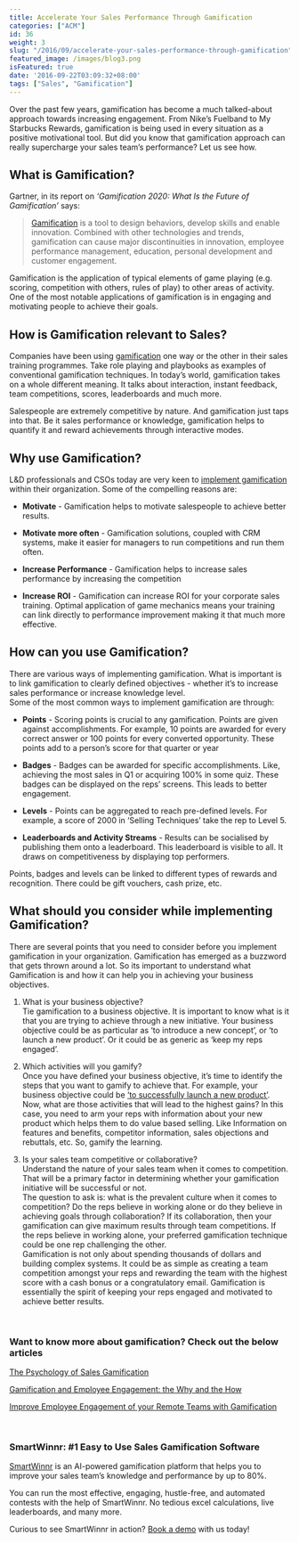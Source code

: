 ```yaml
---
title: Accelerate Your Sales Performance Through Gamification
categories: ["ACM"]
id: 36
weight: 3
slug: "/2016/09/accelerate-your-sales-performance-through-gamification"
featured_image: /images/blog3.png
isFeatured: true
date: '2016-09-22T03:09:32+08:00'
tags: ["Sales", "Gamification"]
---
```


Over the past few years, gamification has become a much talked-about approach towards increasing engagement. From Nike’s Fuelband to My Starbucks Rewards, gamification is being used in every situation as a positive motivational tool. But did you know that gamification approach <a id="more"></a>can really supercharge your sales team’s performance? Let us see how.

## What is Gamification?

Gartner, in its report on _‘Gamification 2020: What Is the Future of Gamification’_ says:

> <a href="https://smartwinnr.com/post/psychology-of-sales-gamification/" target="_blank" class="">Gamification</a> is a tool to design behaviors, develop skills and enable innovation. Combined with other technologies and trends, gamification can cause major discontinuities in innovation, employee performance management, education, personal development and customer engagement.

Gamification is the application of typical elements of game playing (e.g. scoring, competition with others, rules of play) to other areas of activity. One of the most notable applications of gamification is in engaging and motivating people to achieve their goals.

## How is Gamification relevant to Sales?

Companies have been using <a href="https://smartwinnr.com/post/psychology-of-sales-gamification/" target="_blank">gamification</a> one way or the other in their sales training programmes. Take role playing and playbooks as examples of conventional gamification techniques. In today’s world, gamification takes on a whole different meaning. It talks about interaction, instant feedback, team competitions, scores, leaderboards and much more.

Salespeople are extremely competitive by nature. And gamification just taps into that. Be it sales performance or knowledge, gamification helps to quantify it and reward achievements through interactive modes.

## Why use Gamification?

L&D professionals and CSOs today are very keen to <a href="https://www.smartwinnr.com/post/kpi-gamification-how-to-select-kpis/" target="_blank" class="">implement gamification</a> within their organization. Some of the compelling reasons are:

*   **Motivate** - Gamification helps to motivate salespeople to achieve better results.

*   **Motivate more often** - Gamification solutions, coupled with CRM systems, make it easier for managers to
    run competitions and run them often.

*   **Increase Performance** - Gamification helps to increase sales performance by increasing the competition

*   **Increase ROI** - Gamification can increase ROI for your corporate sales training. Optimal application of
    game mechanics means your training can link directly to performance improvement making it that much more   effective.

## How can you use Gamification?

There are various ways of implementing gamification. What is important is to link gamification to clearly defined objectives - whether it’s to increase sales performance or increase knowledge level.  
Some of the most common ways to implement gamification are through:

*   **Points** - Scoring points is crucial to any gamification. Points are given against accomplishments.
    For example, 10 points are awarded for every correct answer or 100 points for every converted opportunity. These points add to a person’s score for that quarter or year

*   **Badges** - Badges can be awarded for specific accomplishments. Like, achieving the most sales in Q1
    or acquiring 100% in some quiz. These badges can be displayed on the reps’ screens. This leads to better engagement.

*   **Levels** - Points can be aggregated to reach pre-defined levels. For example, a score of 2000 in
    ‘Selling Techniques’ take the rep to Level 5.

*   **Leaderboards and Activity Streams** - Results can be socialised by publishing them onto a leaderboard.
    This leaderboard is visible to all. It draws on competitiveness by displaying top performers.  

Points, badges and levels can be linked to different types of rewards and recognition. There could be gift vouchers, cash prize, etc.

## What should you consider while implementing Gamification?

There are several points that you need to consider before you implement gamification in your organization. Gamification has emerged as a buzzword that gets thrown around a lot. So its important to understand what Gamification is and how it can help you in achieving your business objectives.

  1.  What is your business objective?  
  Tie gamification to a business objective. It is important to know what is it that you are trying to achieve through a new initiative. Your business objective could be as particular as ‘to introduce a new concept’, or ‘to launch a new product’. Or it could be as generic as ‘keep my reps engaged’.

  2.  Which activities will you gamify?  
  Once you have defined your business objective, it’s time to identify the steps that you want to gamify to achieve that. For example, your business objective could be <a href="https://smartwinnr.com/post/design-sales-contest-for--new-product-launch/" target="_blank" class="">‘to successfully launch a new product’</a>.  
  Now, what are those activities that will lead to the highest gains? In this case, you need to arm your reps with information about your new product which helps them to do value based selling. Like Information on features and benefits, competitor information, sales objections and rebuttals, etc. So, gamify the learning.

  3.  Is your sales team competitive or collaborative?  
  Understand the nature of your sales team when it comes to competition. That will be a primary factor in determining whether your gamification initiative will be successful or not.  
  The question to ask is: what is the prevalent culture when it comes to competition? Do the reps believe in working alone or do they believe in achieving goals through collaboration? If its collaboration, then your gamification can give maximum results through team competitions. If the reps believe in working alone, your preferred gamification technique could be one rep challenging the other.  
  Gamification is not only about spending thousands of dollars and building complex systems. It could be as simple as creating a team competition amongst your reps and rewarding the team with the highest score with a cash bonus or a congratulatory email. Gamification is essentially the spirit of keeping your reps engaged and motivated to achieve better results.

<br>

<p><h3><b>Want to know more about gamification? Check out the below articles</b></h3></p>
<p>
<a href="https://smartwinnr.com/post/psychology-of-sales-gamification/" target="_blank" class="">The Psychology of Sales Gamification</a></p>

<a href="https://www.smartwinnr.com/post/gamification-and-employee-engagement/" target="_blank" class="">Gamification and Employee Engagement: the Why and the How</a>

<a href="https://www.smartwinnr.com/post/improve-employee-engagement-of-your-remote-teams-with-gamification/" target="_blank" class="">Improve Employee Engagement of your Remote Teams with Gamification</a>

<br>

<h3><b>SmartWinnr: #1 Easy to Use Sales Gamification Software</b></h3>

<a href="https://www.smartwinnr.com/" target="_blank" class="">SmartWinnr</a> is an AI-powered gamification platform that helps you to improve your sales team’s knowledge and performance by up to 80%.

You can run the most effective, engaging, hustle-free, and automated contests with the help of SmartWinnr. No tedious excel calculations, live leaderboards, and many more.

Curious to see SmartWinnr in action? <a href="https://www.smartwinnr.com/request-demo/" target="_blank" class="">Book a demo</a> with us today!
